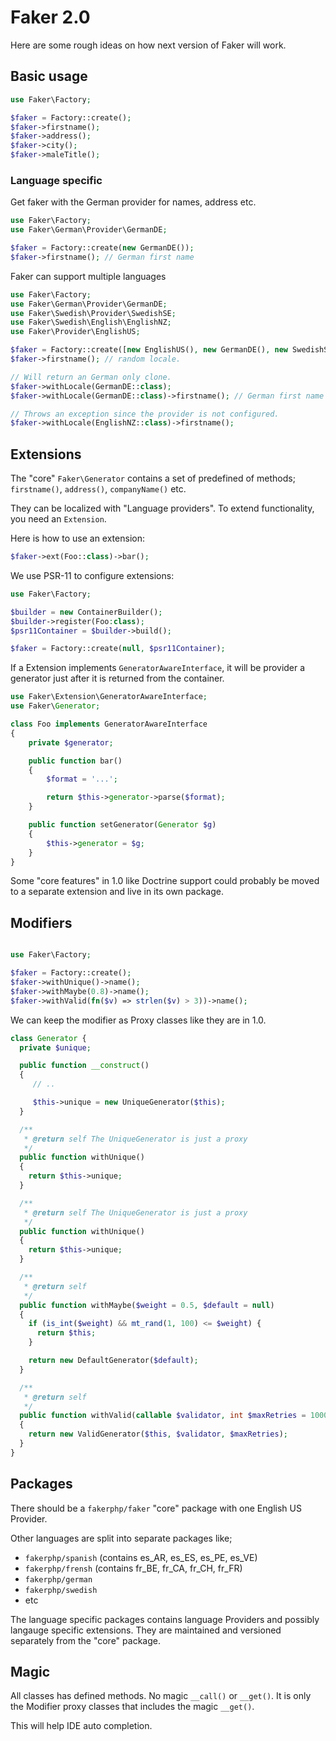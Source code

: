 # Faker 2.0

Here are some rough ideas on how next version of Faker will work.

## Basic usage

```php
use Faker\Factory;

$faker = Factory::create();
$faker->firstname();
$faker->address();
$faker->city();
$faker->maleTitle();
```

### Language specific

Get faker with the German provider for names, address etc.

```php
use Faker\Factory;
use Faker\German\Provider\GermanDE;

$faker = Factory::create(new GermanDE());
$faker->firstname(); // German first name
```

Faker can support multiple languages
```php
use Faker\Factory;
use Faker\German\Provider\GermanDE;
use Faker\Swedish\Provider\SwedishSE;
use Faker\Swedish\English\EnglishNZ;
use Faker\Provider\EnglishUS;

$faker = Factory::create([new EnglishUS(), new GermanDE(), new SwedishSE()]);
$faker->firstname(); // random locale.

// Will return an German only clone.
$faker->withLocale(GermanDE::class);
$faker->withLocale(GermanDE::class)->firstname(); // German first name

// Throws an exception since the provider is not configured.
$faker->withLocale(EnglishNZ::class)->firstname();
```

## Extensions

The "core" `Faker\Generator` contains a set of predefined of methods; `firstname()`,
`address()`, `companyName()` etc.

They can be localized with "Language providers". To extend functionality, you need
an `Extension`.

Here is how to use an extension:

```php
$faker->ext(Foo::class)->bar();
```

We use PSR-11 to configure extensions:

```php
use Faker\Factory;

$builder = new ContainerBuilder();
$builder->register(Foo:class);
$psr11Container = $builder->build();

$faker = Factory::create(null, $psr11Container);
```

If a Extension implements `GeneratorAwareInterface`, it will be provider a generator
just after it is returned from the container.

```php
use Faker\Extension\GeneratorAwareInterface;
use Faker\Generator;

class Foo implements GeneratorAwareInterface
{
    private $generator;

    public function bar()
    {
        $format = '...';

        return $this->generator->parse($format);
    }

    public function setGenerator(Generator $g)
    {
        $this->generator = $g;
    }
}
```

Some "core features" in 1.0 like Doctrine support could probably be moved to a
separate extension and live in its own package.

## Modifiers

```php

use Faker\Factory;

$faker = Factory::create();
$faker->withUnique()->name();
$faker->withMaybe(0.8)->name();
$faker->withValid(fn($v) => strlen($v) > 3))->name();
```

We can keep the modifier as Proxy classes like they are in 1.0.

```php
class Generator {
  private $unique;

  public function __construct()
  {
     // ..

     $this->unique = new UniqueGenerator($this);
  }

  /**
   * @return self The UniqueGenerator is just a proxy
   */
  public function withUnique()
  {
    return $this->unique;
  }

  /**
   * @return self The UniqueGenerator is just a proxy
   */
  public function withUnique()
  {
    return $this->unique;
  }

  /**
   * @return self
   */
  public function withMaybe($weight = 0.5, $default = null)
  {
    if (is_int($weight) && mt_rand(1, 100) <= $weight) {
      return $this;
    }

    return new DefaultGenerator($default);
  }

  /**
   * @return self
   */
  public function withValid(callable $validator, int $maxRetries = 10000)
  {
    return new ValidGenerator($this, $validator, $maxRetries);
  }
}
```

## Packages

There should be a `fakerphp/faker` "core" package with one English US Provider.

Other languages are split into separate packages like;

- `fakerphp/spanish` (contains es_AR, es_ES, es_PE, es_VE)
- `fakerphp/frensh` (contains fr_BE, fr_CA, fr_CH, fr_FR)
- `fakerphp/german`
- `fakerphp/swedish`
- etc

The language specific packages contains language Providers and possibly langauge
specific extensions. They are maintained and versioned separately from the "core"
package.

## Magic

All classes has defined methods. No magic `__call()` or `__get()`. It is only the
Modifier proxy classes that includes the magic `__get()`.

This will help IDE auto completion.

